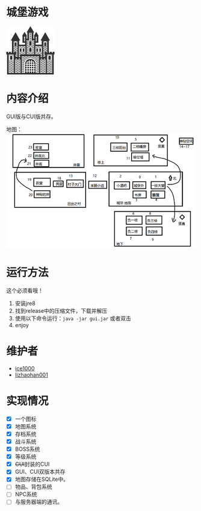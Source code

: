 # 城堡游戏
![icon](./drawable/ic_launcher.png)


# 内容介绍

GUI版与CUI版共存。<br/>

地图：<br/>
![map](./drawable/map.png)

# 运行方法
这个必须看哦！

1. 安装jre8
1. 找到release中的压缩文件，下载并解压
1. 使用以下命令运行：``` java -jar gui.jar ``` 或者双击
1. enjoy

# 维护者
+ [ice1000](https://github.com/ice1000)
+ [lizhaohan001](https://github.com/lizhaohan001)

# 实现情况
- [X] 一个图标
- [X] 地图系统
- [X] 存档系统
- [X] 战斗系统
- [X] BOSS系统
- [X] 等级系统
- [X] ~~GUI~~封装的CUI
- [X] GUI、CUI双版本共存
- [X] 地图存储在SQLite中。
- [ ] 物品、背包系统
- [ ] NPC系统
- [ ] 与服务器端的通讯。
